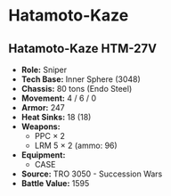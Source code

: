 # Hatamoto-Kaze
## Hatamoto-Kaze HTM-27V
- **Role:** Sniper
- **Tech Base:** Inner Sphere (3048)
- **Chassis:** 80 tons (Endo Steel)
- **Movement:** 4 / 6 / 0
- **Armor:** 247
- **Heat Sinks:** 18 (18)
- **Weapons:**
  - PPC × 2
  - LRM 5 × 2 (ammo: 96)
- **Equipment:**
  - CASE
- **Source:** TRO 3050 - Succession Wars
- **Battle Value:** 1595

